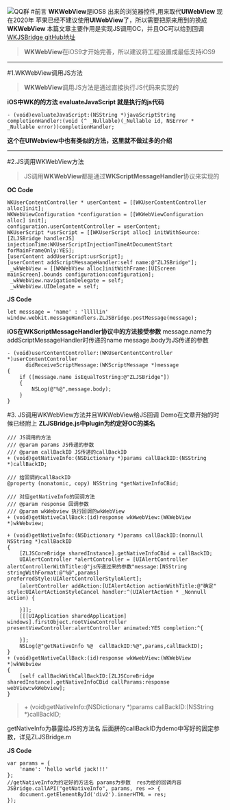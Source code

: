 ![QQ群](https://upload-images.jianshu.io/upload_images/1483880-34c3a2433738483a.jpeg?imageMogr2/auto-orient/strip%7CimageView2/2/w/240)
#前言
**WKWebView**是iOS8 出来的浏览器控件,用来取代**UIWebView**
现在2020年 苹果已经不建议使用**UIWebView**了，所以需要把原来用到的换成**WKWebView**
本篇文章主要作用是实现JS调用OC，并且OC可以给到回调
[WKJSBridge gitHub地址](https://github.com/MerryChristmasEve/WKJSBridge)
>**WKWebView**在iOS9才开始完善，所以建议将工程设置成最低支持iOS9
-----
#1.WKWebView调用JS方法
>**WKWebView**调用JS方法是通过直接执行JS代码来实现的

**iOS中WK的的方法 evaluateJavaScript 就是执行的js代码**
```
- (void)evaluateJavaScript:(NSString *)javaScriptString completionHandler:(void (^ _Nullable)(_Nullable id, NSError * _Nullable error))completionHandler;
```

**这个在UIWebview中也有类似的方法，这里就不做过多的介绍**

----

#2.JS调用WKWebView方法
>JS调用**WKWebView**都是通过**WKScriptMessageHandler**协议来实现的

**OC Code**
```
WKUserContentController * userContent = [[WKUserContentController alloc]init];
WKWebViewConfiguration *configuration = [[WKWebViewConfiguration alloc] init];
configuration.userContentController = userContent;
WKUserScript *usrScript = [[WKUserScript alloc] initWithSource:[ZLJSBridge handlerJS] injectionTime:WKUserScriptInjectionTimeAtDocumentStart forMainFrameOnly:YES];
[userContent addUserScript:usrScript];
[userContent addScriptMessageHandler:self name:@"ZLJSBridge"];
 _wkWebView = [[WKWebView alloc]initWithFrame:[UIScreen mainScreen].bounds configuration:configuration];
 _wkWebView.navigationDelegate = self;
 _wkWebView.UIDelegate = self;
```

**JS Code**
```
let messsage = 'name' : 'lllllin'
window.webkit.messageHandlers.ZLJSBridge.postMessage(message);
```
**iOS在WKScriptMessageHandler协议中的方法接受参数**
message.name为addScriptMessageHandler时传递的name
message.body为JS传递的参数
```
- (void)userContentController:(WKUserContentController *)userContentController
      didReceiveScriptMessage:(WKScriptMessage *)message
{
    if ([message.name isEqualToString:@"ZLJSBridge"])
    {
        NSLog(@"%@",message.body);
    }
}
```

#3. JS调用WKWebView方法并且WKWebView给JS回调
Demo在文章开始的时候已经附上
**ZLJSBridge.js中plugin为约定好OC的类名**
```
/// JS调用的方法
/// @param params JS传递的参数
/// @param callBackID JS传递的callBackID
+ (void)getNativeInfo:(NSDictionary *)params callBackID:(NSString *)callBackID;

/// 给回调的callBackID
@property (nonatomic, copy) NSString *getNativeInfoCBid;

/// 对应getNativeInfo的回调方法
/// @param response 回调参数
/// @param wkWebview 执行回调的wkWebView
+ (void)getNativeCallBack:(id)response wkWwebView:(WKWebView *)wkWebview;
```
```
+ (void)getNativeInfo:(NSDictionary *)params callBackID:(nonnull NSString *)callBackID
{
    [ZLJSCoreBridge sharedInstance].getNativeInfoCBid = callBackID;
    UIAlertController *alertController = [UIAlertController alertControllerWithTitle:@"js传递过来的参数"message:[NSString stringWithFormat:@"%@",params] preferredStyle:UIAlertControllerStyleAlert];
    [alertController addAction:[UIAlertAction actionWithTitle:@"确定" style:UIAlertActionStyleCancel handler:^(UIAlertAction * _Nonnull action) {
        
    }]];
    [[[UIApplication sharedApplication] windows].firstObject.rootViewController presentViewController:alertController animated:YES completion:^{
        
    }];
    NSLog(@"getNativeInfo %@  callBackID:%@",params,callBackID);
}
+ (void)getNativeCallBack:(id)response wkWwebView:(WKWebView *)wkWebview
{
    [self callBackWithCallBackID:[ZLJSCoreBridge sharedInstance].getNativeInfoCBid callParams:response webView:wkWebview];
}
```
> \+ (void)getNativeInfo:(NSDictionary *)params callBackID:(NSString *)callBackID;

getNativeInfo为暴露给JS的方法名  后面拼的callBackID为demo中写好的固定参数，详见ZLJSBridge.m

**JS Code**
```
var params = {
    'name': 'hello world jack!!!'
};
//getNativeInfo为约定好的方法名 params为参数  res为给的回调内容
JSBridge.callAPI("getNativeInfo", params, res => {
    document.getElementById('div2').innerHTML = res;
});
```

